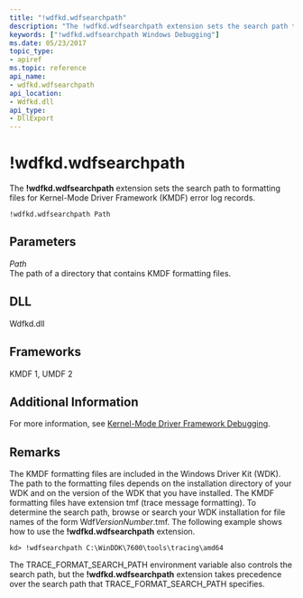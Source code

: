 ```yaml
---
title: "!wdfkd.wdfsearchpath"
description: "The !wdfkd.wdfsearchpath extension sets the search path to formatting files for Kernel-Mode Driver Framework (KMDF) error log records."
keywords: ["!wdfkd.wdfsearchpath Windows Debugging"]
ms.date: 05/23/2017
topic_type:
- apiref
ms.topic: reference
api_name:
- wdfkd.wdfsearchpath
api_location:
- Wdfkd.dll
api_type:
- DllExport
---
```


# !wdfkd.wdfsearchpath

The **!wdfkd.wdfsearchpath** extension sets the search path to formatting files for Kernel-Mode Driver Framework (KMDF) error log records.

```dbgcmd
!wdfkd.wdfsearchpath Path
```

## Parameters

<span id="_______Path______"></span><span id="_______path______"></span><span id="_______PATH______"></span> *Path*   
The path of a directory that contains KMDF formatting files.

## DLL

Wdfkd.dll

## Frameworks

KMDF 1, UMDF 2

## Additional Information

For more information, see [Kernel-Mode Driver Framework Debugging](../debugger/kernel-mode-driver-framework-debugging.md).

## Remarks

The KMDF formatting files are included in the Windows Driver Kit (WDK). The path to the formatting files depends on the installation directory of your WDK and on the version of the WDK that you have installed. The KMDF formatting files have extension tmf (trace message formatting). To determine the search path, browse or search your WDK installation for file names of the form Wdf*VersionNumber*.tmf. The following example shows how to use the **!wdfkd.wdfsearchpath** extension.

```dbgcmd
kd> !wdfsearchpath C:\WinDDK\7600\tools\tracing\amd64
```

The TRACE\_FORMAT\_SEARCH\_PATH environment variable also controls the search path, but the **!wdfkd.wdfsearchpath** extension takes precedence over the search path that TRACE\_FORMAT\_SEARCH\_PATH specifies.
